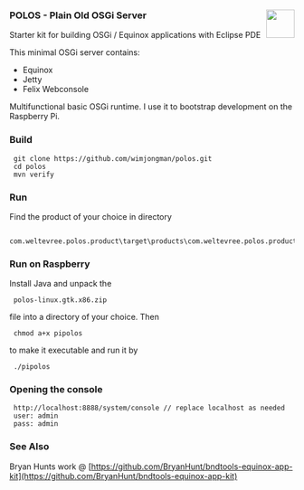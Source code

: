 ### POLOS - Plain Old OSGi Server         <img style="float: right" src="https://raw.githubusercontent.com/wimjongman/polos/master/polos.png" height="50"/>
Starter kit for building OSGi / Equinox applications with Eclipse PDE

This minimal OSGi server contains:

* Equinox
* Jetty
* Felix Webconsole

Multifunctional basic OSGi runtime. I use it to bootstrap development on the Raspberry Pi.

### Build

     git clone https://github.com/wimjongman/polos.git
     cd polos
     mvn verify

### Run

Find the product of your choice in directory

     com.weltevree.polos.product\target\products\com.weltevree.polos.product 

### Run on Raspberry

Install Java and unpack the 

     polos-linux.gtk.x86.zip 
     
file into a directory of your choice. Then

     chmod a+x pipolos
     
to make it executable and run it by

     ./pipolos
     
### Opening the console

     http://localhost:8888/system/console // replace localhost as needed
     user: admin
     pass: admin

### See Also
Bryan Hunts work @ [https://github.com/BryanHunt/bndtools-equinox-app-kit](https://github.com/BryanHunt/bndtools-equinox-app-kit)
